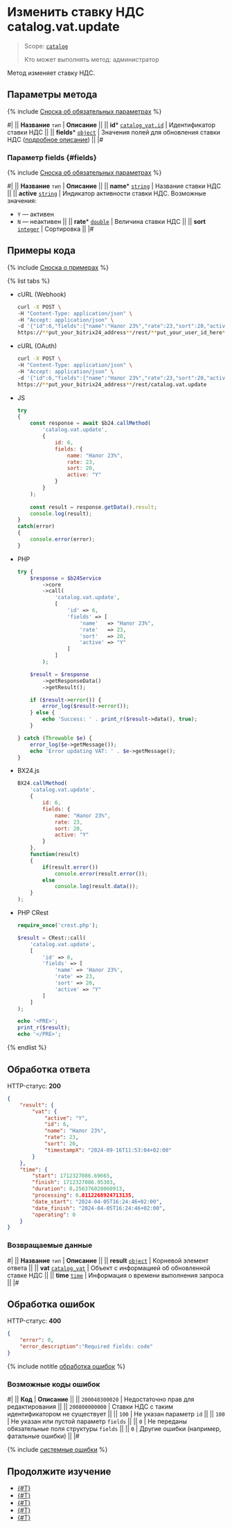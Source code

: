 # Изменить ставку НДС catalog.vat.update

> Scope: [`catalog`](../../scopes/permissions.md)
>
> Кто может выполнять метод: администратор

Метод изменяет ставку НДС.

## Параметры метода

{% include [Сноска об обязательных параметрах](../../../_includes/required.md) %}

#|
|| **Название**
`тип` | **Описание** ||
|| **id***
[`catalog_vat.id`](../data-types.md#catalog_vat) | Идентификатор ставки НДС ||
|| **fields***
[`object`](../../data-types.md) | Значения полей для обновления ставки НДС ([подробное описание](#fields)) ||
|#

### Параметр fields {#fields}

{% include [Сноска об обязательных параметрах](../../../_includes/required.md) %}

#|
|| **Название**
`тип` | **Описание** ||
|| **name***
[`string`](../../data-types.md) | Название ставки НДС ||
|| **active**
[`string`](../../data-types.md) | Индикатор активности ставки НДС. Возможные значения:
- `Y` — активен
- `N` — неактивен
||
|| **rate***
[`double`](../../data-types.md) | Величина ставки НДС ||
|| **sort**
[`integer`](../../data-types.md) | Сортировка
||
|#

## Примеры кода

{% include [Сноска о примерах](../../../_includes/examples.md) %}

{% list tabs %}

- cURL (Webhook)

    ```bash
    curl -X POST \
    -H "Content-Type: application/json" \
    -H "Accept: application/json" \
    -d '{"id":6,"fields":{"name":"Налог 23%","rate":23,"sort":20,"active":"Y"}}' \
    https://**put_your_bitrix24_address**/rest/**put_your_user_id_here**/**put_your_webbhook_here**/catalog.vat.update
    ```

- cURL (OAuth)

    ```bash
    curl -X POST \
    -H "Content-Type: application/json" \
    -H "Accept: application/json" \
    -d '{"id":6,"fields":{"name":"Налог 23%","rate":23,"sort":20,"active":"Y"},"auth":"**put_access_token_here**"}' \
    https://**put_your_bitrix24_address**/rest/catalog.vat.update
    ```

- JS


    ```js
    try
    {
    	const response = await $b24.callMethod(
    		'catalog.vat.update', 
    		{
    			id: 6,
    			fields: {
    				name: "Налог 23%",
    				rate: 23,
    				sort: 20,
    				active: "Y"
    			}
    		}
    	);
    	
    	const result = response.getData().result;
    	console.log(result);
    }
    catch(error)
    {
    	console.error(error);
    }
    ```

- PHP


    ```php
    try {
        $response = $b24Service
            ->core
            ->call(
                'catalog.vat.update',
                [
                    'id' => 6,
                    'fields' => [
                        'name'   => "Налог 23%",
                        'rate'   => 23,
                        'sort'   => 20,
                        'active' => "Y"
                    ]
                ]
            );
    
        $result = $response
            ->getResponseData()
            ->getResult();
    
        if ($result->error()) {
            error_log($result->error());
        } else {
            echo 'Success: ' . print_r($result->data(), true);
        }
    
    } catch (Throwable $e) {
        error_log($e->getMessage());
        echo 'Error updating VAT: ' . $e->getMessage();
    }
    ```

- BX24.js

    ```js
    BX24.callMethod(
        'catalog.vat.update', 
        {
            id: 6,
            fields: {
                name: "Налог 23%",
                rate: 23,
                sort: 20,
                active: "Y"
            }
        },
        function(result)
        {
            if(result.error())
                console.error(result.error());
            else
                console.log(result.data());
        }
    );
    ```

- PHP CRest

    ```php
    require_once('crest.php');

    $result = CRest::call(
        'catalog.vat.update',
        [
            'id' => 6,
            'fields' => [
                'name' => 'Налог 23%',
                'rate' => 23,
                'sort' => 20,
                'active' => "Y"
            ]
        ]
    );

    echo '<PRE>';
    print_r($result);
    echo '</PRE>';
    ```

{% endlist %}

## Обработка ответа

HTTP-статус: **200**

```json
{
    "result": {
        "vat": {
            "active": "Y",
            "id": 6,
            "name": "Налог 23%",
            "rate": 23,
            "sort": 20,
            "timestampX": "2024-09-16T11:53:04+02:00"
        }
    },
    "time": {
        "start": 1712327086.69665,
        "finish": 1712327086.95303,
        "duration": 0.256376028060913,
        "processing": 0.0112268924713135,
        "date_start": "2024-04-05T16:24:46+02:00",
        "date_finish": "2024-04-05T16:24:46+02:00",
        "operating": 0
    }
}
```

### Возвращаемые данные

#|
|| **Название**
`тип` | **Описание** ||
|| **result**
[`object`](../../data-types.md) | Корневой элемент ответа ||
|| **vat**
[`catalog_vat`](../data-types.md#catalog_vat) | Объект с информацией об обновленной ставке НДС
||
|| **time**
[`time`](../../data-types.md#time) | Информация о времени выполнения запроса ||
|#

## Обработка ошибок

HTTP-статус: **400**

```json
{
    "error": 0,
    "error_description":"Required fields: code"
}
```

{% include notitle [обработка ошибок](../../../_includes/error-info.md) %}

### Возможные коды ошибок

#|
|| **Код** | **Описание** ||
|| `200040300020` | Недостаточно прав для редактирования
||
|| `200800000000` | Ставки НДС с таким идентификатором не существует
||
|| `100` | Не указан параметр `id`
||
|| `100` | Не указан или пустой параметр `fields`
||
|| `0` | Не переданы обязательные поля структуры `fields`
|| 
|| `0` | Другие ошибки (например, фатальные ошибки)
|| 
|#

{% include [системные ошибки](../../../_includes/system-errors.md) %}

## Продолжите изучение

- [{#T}](./catalog-vat-add.md)
- [{#T}](./catalog-vat-get.md)
- [{#T}](./catalog-vat-list.md)
- [{#T}](./catalog-vat-delete.md)
- [{#T}](./catalog-vat-get-fields.md)